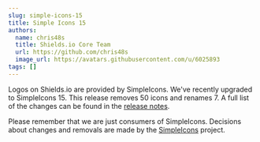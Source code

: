 ```yaml
---
slug: simple-icons-15
title: Simple Icons 15
authors:
  name: chris48s
  title: Shields.io Core Team
  url: https://github.com/chris48s
  image_url: https://avatars.githubusercontent.com/u/6025893
tags: []
---
```


Logos on Shields.io are provided by SimpleIcons. We've recently upgraded to SimpleIcons 15. This release removes 50 icons and renames 7. A full list of the changes can be found in the [release notes](https://github.com/simple-icons/simple-icons/releases/tag/15.0.0).

Please remember that we are just consumers of SimpleIcons. Decisions about changes and removals are made by the [SimpleIcons](https://github.com/simple-icons/simple-icons) project.
